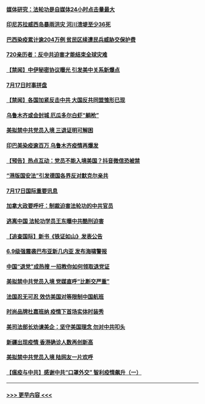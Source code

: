 #### [媒体研究：法轮功是自媒体24小时点击量最大](../pages/prog202/a102896564.md?t=07181351) 
#### [印尼苏拉威西岛暴雨洪灾 河川溃堤至少36死](../pages/prog202/a102896569.md?t=07181351) 
#### [巴西染疫累计逾204万例 贫民区续遭民兵威胁交保护费](../pages/prog202/a102896527.md?t=07181351) 
#### [720亲历者：反中共迫害才能结束全球灾难](../pages/prog202/a102894012.md?t=07181351) 
#### [【禁闻】中伊秘密协议曝光 引发美中关系新爆点](../pages/prog202/a102896424.md?t=07181351) 
#### [7月17日时事拼盘](../pages/prog202/a102896324.md?t=07181351) 
#### [【禁闻】各国加紧反击中共 大国反共同盟雏形已现](../pages/prog202/a102896328.md?t=07181351) 
#### [乌鲁木齐或会封城 厄瓜多尔白虾“躺枪”](../pages/prog202/a102896317.md?t=07181351) 
#### [美拟禁中共党员入境 三退证明可解困](../pages/prog202/a102896139.md?t=07181351) 
#### [印巴美染疫逾百万 乌鲁木齐疫情再爆发](../pages/prog202/a102896122.md?t=07181351) 
#### [【预告】热点互动：党员不能入境美国？抖音微信恐被禁](../pages/prog202/a102896053.md?t=07181351) 
#### [“港版国安法”引发德国各界反对默克尔亲共](../pages/prog202/a102896061.md?t=07181351) 
#### [7月17日国际重要讯息](../pages/prog202/a102895936.md?t=07181351) 
#### [加拿大政要呼吁：制裁迫害法轮功的中共官员](../pages/prog202/a102895814.md?t=07181351) 
#### [逃离中国 法轮功学员王东曝中共酷刑迫害](../pages/prog202/a102895831.md?t=07181351) 
#### [【追查国际】新书《铁证如山》发表公告](../pages/prog202/a102895765.md?t=07181351) 
#### [6.9级强震袭巴布亚新几内亚 发布海啸警报](../pages/prog202/a102895775.md?t=07181351) 
#### [中国“退党”成热搜 一招教你如何领取退党证](../pages/prog202/a102895722.md?t=07181351) 
#### [美拟禁中共党员入境 党媒直呼“比断交严重”](../pages/prog202/a102895682.md?t=07181351) 
#### [法国忍无可忍 效仿美国对等限制中国航班](../pages/prog202/a102895550.md?t=07181351) 
#### [时尚品牌杜嘉班纳 疫情下首场实体时装秀](../pages/prog202/a102895576.md?t=07181351) 
#### [美司法部长劝谏美企：坚守美国理念 勿对中共叩头](../pages/prog202/a102895526.md?t=07181351) 
#### [新疆出现疫情 香港确诊人数再创新高](../pages/prog202/a102895521.md?t=07181351) 
#### [美拟禁中共党员入境 陆网友一片欢呼](../pages/prog202/a102895456.md?t=07181351) 
#### [【瘟疫与中共】感谢中共“口罩外交” 智利疫情飙升（一）](../pages/prog202/a102895279.md?t=07181351) 

----
#### [ >>> 更早内容 <<< ](../indexes/prog202-earlier.md)
